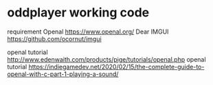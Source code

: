 # oddplayer working code
requirement 
Openal https://www.openal.org/
Dear IMGUI https://github.com/ocornut/imgui

openal tutorial http://www.edenwaith.com/products/pige/tutorials/openal.php
openal tutorial https://indiegamedev.net/2020/02/15/the-complete-guide-to-openal-with-c-part-1-playing-a-sound/